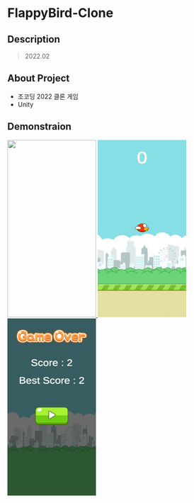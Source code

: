 # FlappyBird-Clone

## Description

> 2022.02

## About Project

* 조코딩 2022 클론 게임
* Unity

## Demonstraion
<a href="#"><img src='./img/Scenes.gif' width="200" height="400">
  <a href="#"><img src='./img/Start.jpg' width="200" height="400">
    <a href="#"><img src='./img/GameOver.jpg' width="200" height="400">
  

